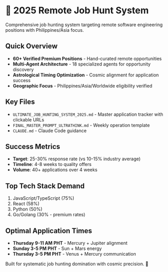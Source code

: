 # 🚀 2025 Remote Job Hunt System

Comprehensive job hunting system targeting remote software engineering positions with Philippines/Asia focus.

## Quick Overview

- **60+ Verified Premium Positions** - Hand-curated remote opportunities
- **Multi-Agent Architecture** - 18 specialized agents for opportunity discovery
- **Astrological Timing Optimization** - Cosmic alignment for application success
- **Geographic Focus** - Philippines/Asia/Worldwide eligibility verified

## Key Files

- `ULTIMATE_JOB_HUNTING_SYSTEM_2025.md` - Master application tracker with clickable URLs
- `FINAL_MASTER_PROMPT_ULTRATHINK.md` - Weekly operation template
- `CLAUDE.md` - Claude Code guidance

## Success Metrics

- **Target**: 25-30% response rate (vs 10-15% industry average)
- **Timeline**: 4-8 weeks to quality offers
- **Volume**: 40+ applications over 4 weeks

## Top Tech Stack Demand

1. JavaScript/TypeScript (75%)
2. React (58%) 
3. Python (50%)
4. Go/Golang (30% - premium rates)

## Optimal Application Times

- **Thursday 9-11 AM PHT** - Mercury + Jupiter alignment
- **Sunday 3-5 PM PHT** - Sun + Mars energy
- **Thursday 3-5 PM PHT** - Venus + Mercury communication

Built for systematic job hunting domination with cosmic precision. 🎯
